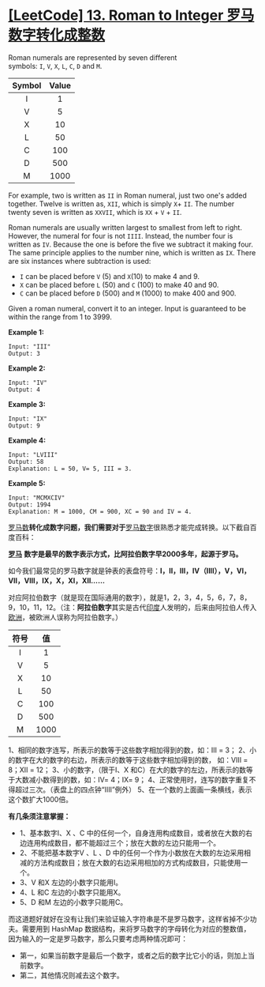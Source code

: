 ﻿# [\[LeetCode\] 13. Roman to Integer 罗马数字转化成整数](https://www.cnblogs.com/grandyang/p/4120857.html)

Roman numerals are represented by seven different symbols: `I`, `V`, `X`, `L`, `C`, `D` and `M`.

| Symbol  |     Value|
|:----:|:----:|
|I |            1|
|V  |           5   |
|X  |           10  |
|L  |           50  |
|C  |           100 |
|D  |           500 |
|M  |           1000|

For example, two is written as `II` in Roman numeral, just two one's added together. Twelve is written as, `XII`, which is simply `X`+ `II`. The number twenty seven is written as `XXVII`, which is `XX` + `V` + `II`.

Roman numerals are usually written largest to smallest from left to right. However, the numeral for four is not `IIII`. Instead, the number four is written as `IV`. Because the one is before the five we subtract it making four. The same principle applies to the number nine, which is written as `IX`. There are six instances where subtraction is used:

- `I` can be placed before `V` (5) and `X`(10) to make 4 and 9. 
- `X` can be placed before `L` (50) and `C` (100) to make 40 and 90. 
- `C` can be placed before `D` (500) and `M` (1000) to make 400 and 900.

Given a roman numeral, convert it to an integer. Input is guaranteed to be within the range from 1 to 3999.

**Example 1:**
```
Input: "III"
Output: 3
```
**Example 2:**
```
Input: "IV"
Output: 4
```
**Example 3:**
```
Input: "IX"
Output: 9
```
**Example 4:**
```
Input: "LVIII"
Output: 58
Explanation: L = 50, V= 5, III = 3.
```
**Example 5:**
```
Input: "MCMXCIV"
Output: 1994
Explanation: M = 1000, CM = 900, XC = 90 and IV = 4.
```
[罗马数](http://zh.wikipedia.org/wiki/%E7%BD%97%E9%A9%AC%E6%95%B0%E5%AD%97)**转化成数字问题，我们需要对于**[罗马数字](http://baike.baidu.com/view/42061.htm?fr=aladdin)很熟悉才能完成转换。以下截自百度百科：

[**罗马**](http://baike.baidu.com/view/2245.htm) **数字是最早的数字表示方式，比阿拉伯数字早2000多年，起源于罗马。**

如今我们最常见的罗马数字就是钟表的表盘符号：**Ⅰ，Ⅱ，Ⅲ，Ⅳ（IIII），Ⅴ，Ⅵ，Ⅶ，Ⅷ，Ⅸ，Ⅹ，Ⅺ，Ⅻ……**

对应阿拉伯数字（就是现在国际通用的数字），就是1，2，3，4，5，6，7，8，9，10，11，12。（注：**阿拉伯数字**其实是古代[印度](http://baike.baidu.com/view/2174.htm)人发明的，后来由阿拉伯人传入[欧洲](http://baike.baidu.com/view/3622.htm)，被欧洲人误称为阿拉伯数字。）

| 符号  |     值|
|:----:|:----:|
|I |            1|
|V  |           5   |
|X  |           10  |
|L  |           50  |
|C  |           100 |
|D  |           500 |
|M  |           1000|

1、相同的数字连写，所表示的数等于这些数字相加得到的数，如：Ⅲ = 3；
2、小的数字在大的数字的右边，所表示的数等于这些数字相加得到的数， 如：Ⅷ = 8；Ⅻ = 12；
3、小的数字，（限于Ⅰ、X 和C）在大的数字的左边，所表示的数等于大数减小数得到的数，如：Ⅳ= 4；Ⅸ= 9；
4、正常使用时，连写的数字重复不得超过三次。（表盘上的四点钟“IIII”例外）
5、在一个数的上面画一条横线，表示这个数扩大1000倍。

**有几条须注意掌握：**

* 1、基本数字Ⅰ、X 、C 中的任何一个，自身连用构成数目，或者放在大数的右边连用构成数目，都不能超过三个；放在大数的左边只能用一个。
* 2、不能把基本数字V 、L 、D 中的任何一个作为小数放在大数的左边采用相减的方法构成数目；放在大数的右边采用相加的方式构成数目，只能使用一个。
* 3、V 和X 左边的小数字只能用Ⅰ。
* 4、L 和C 左边的小数字只能用X。
* 5、D 和M 左边的小数字只能用C。

而这道题好就好在没有让我们来验证输入字符串是不是罗马数字，这样省掉不少功夫。需要用到 HashMap 数据结构，来将罗马数字的字母转化为对应的整数值，因为输入的一定是罗马数字，那么只要考虑两种情况即可：

* 第一，如果当前数字是最后一个数字，或者之后的数字比它小的话，则加上当前数字。
* 第二，其他情况则减去这个数字。